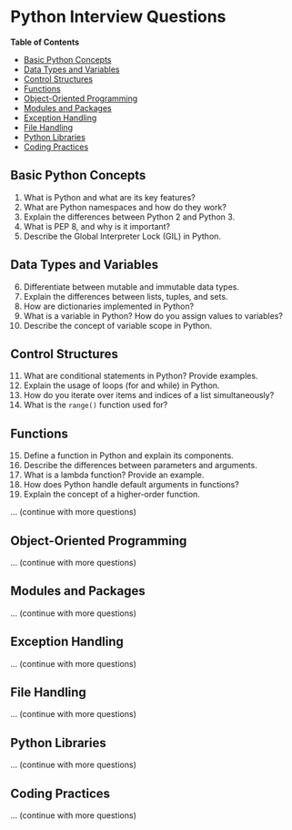 # Python Interview Questions

**Table of Contents**
- [Basic Python Concepts](#basic-python-concepts)
- [Data Types and Variables](#data-types-and-variables)
- [Control Structures](#control-structures)
- [Functions](#functions)
- [Object-Oriented Programming](#object-oriented-programming)
- [Modules and Packages](#modules-and-packages)
- [Exception Handling](#exception-handling)
- [File Handling](#file-handling)
- [Python Libraries](#python-libraries)
- [Coding Practices](#coding-practices)

## Basic Python Concepts

1. What is Python and what are its key features?
2. What are Python namespaces and how do they work?
3. Explain the differences between Python 2 and Python 3.
4. What is PEP 8, and why is it important?
5. Describe the Global Interpreter Lock (GIL) in Python.

## Data Types and Variables

6. Differentiate between mutable and immutable data types.
7. Explain the differences between lists, tuples, and sets.
8. How are dictionaries implemented in Python?
9. What is a variable in Python? How do you assign values to variables?
10. Describe the concept of variable scope in Python.

## Control Structures

11. What are conditional statements in Python? Provide examples.
12. Explain the usage of loops (for and while) in Python.
13. How do you iterate over items and indices of a list simultaneously?
14. What is the `range()` function used for?

## Functions

15. Define a function in Python and explain its components.
16. Describe the differences between parameters and arguments.
17. What is a lambda function? Provide an example.
18. How does Python handle default arguments in functions?
19. Explain the concept of a higher-order function.

... (continue with more questions)

## Object-Oriented Programming

... (continue with more questions)

## Modules and Packages

... (continue with more questions)

## Exception Handling

... (continue with more questions)

## File Handling

... (continue with more questions)

## Python Libraries

... (continue with more questions)

## Coding Practices

... (continue with more questions)
